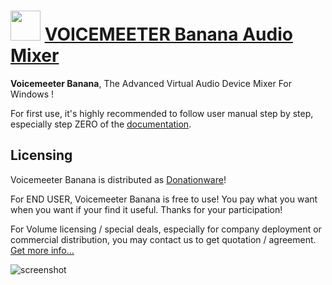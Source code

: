 ﻿# <img src="https://cdn.jsdelivr.net/gh/chtof/chocolatey-packages/automatic/voicemeeter-banana.portable/voicemeeter-banana.png" width="48" height="48"/> [VOICEMEETER Banana Audio Mixer](https://chocolatey.org/packages/voicemeeter-banana.portable)

__Voicemeeter Banana__, The Advanced Virtual Audio Device Mixer For Windows !

For first use, it's highly recommended to follow user manual step by step, especially step ZERO of the [documentation](https://vb-audio.com/Voicemeeter/banana.htm#Documentation).

## Licensing
Voicemeeter Banana is distributed as [Donationware](https://www.vb-audio.com/Voicemeeter/Donationware.htm)!

For END USER, Voicemeeter Banana is free to use! You pay what you want when you want if your find it useful. Thanks for your participation!

For Volume licensing / special deals, especially for company deployment or commercial distribution, you may contact us to get quotation / agreement. [Get more info...](https://www.vb-audio.com/Services/licensing.htm)

![screenshot](https://cdn.jsdelivr.net/gh/chtof/chocolatey-packages/automatic/voicemeeter-banana.portable/screenshot.png)